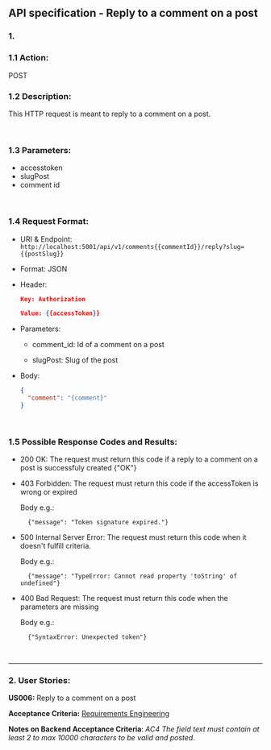 ## **API specification - Reply to a comment on a post**

### **1.**

### **1.1 Action:**

POST

### **1.2 Description:**

This HTTP request is meant to reply to a comment on a post.

&nbsp;&nbsp;&nbsp;&nbsp;

### **1.3 Parameters:**

- accesstoken
- slugPost
- comment id

&nbsp;&nbsp;&nbsp;&nbsp;

### **1.4 Request Format:**

- URI & Endpoint: `http://localhost:5001/api/v1/comments{{commentId}}/reply?slug={{postSlug}}`

- Format: JSON

- Header:

  ```json
  Key: Authorization

  Value: {{accessToken}}
  ```

- Parameters:

  - comment_id: Id of a comment on a post

  - slugPost: Slug of the post

- Body:

    ```json
    {
      "comment": "{comment}"
    }
    ```

&nbsp;&nbsp;&nbsp;&nbsp;

### **1.5 Possible Response Codes and Results:**

- 200 OK: The request must return this code if a reply to a comment on a post is successfuly created {"OK"}

- 403 Forbidden: The request must return this code if the accessToken is wrong or expired

  Body e.g.:

        {"message": "Token signature expired."}

- 500 Internal Server Error: The request must return this code when it doesn't fulfill criteria.

  Body e.g.:

        {"message": "TypeError: Cannot read property 'toString' of undefined"}

- 400 Bad Request: The request must return this code when the parameters are missing

  Body e.g.:

        {"SyntaxError: Unexpected token"}

&nbsp;&nbsp;&nbsp;&nbsp;

---

### **2. User Stories:**

**US006:** Reply to a comment on a post

**Acceptance Criteria:**
[Requirements Engineering](/docs//sprintA/us006/01.requirements-engineering/readme.md)

**Notes on Backend Acceptance Criteria**: _AC4 The field text must contain at least 2 to max 10000 characters to be valid and posted._

